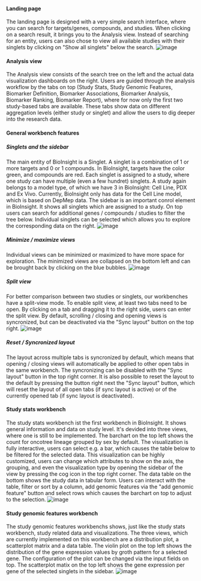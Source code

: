 #### Landing page

The landing page is designed with a very simple search interface, where you can search for targets/genes, compounds, and studies. When clicking on a search result, it brings you to the Analysis view. Instead of searching for an entity, users can also chose to view all available studies with their singlets by clicking on "Show all singlets" below the search.
![image](https://github.com/datavisyn/bioinsight/assets/57343176/5ba096cf-84f6-4717-ba83-0991156b248b)

#### Analysis view

The Analysis view consists of the search tree on the left and the actual data visualization dashboards on the right. Users are guided through the analysis workflow by the tabs on top (Study Stats, Study Genomic Features, Biomarker Definition, Biomarker Associations, Biomarker Analysis, Biomarker Ranking, Biomarker Report), where for now only the first two study-based tabs are available. These tabs show data on different aggregation levels (either study or singlet) and allow the users to dig deeper into the research data.

#### General workbench features

##### Singlets and the sidebar

The main entity of BioInsight is a Singlet. A singlet is a combination of 1 or more targets and 0 or 1 compounds. In BioInsight, targets have the color green, and compounds are red. Each singlet is assigned to a study, where one study can have multiple (even a few hundret) singlets. A study again belongs to a model type, of which we have 3 in BioInsight: Cell Line, PDX and Ex Vivo. Currently, BioInsight only has data for the Cell Line model, which is based on DepMep data.
The sidebar is an important conrol element in BioInsight. It shows all singlets which are assigned to a study. On top users can search for additional genes / compounds / studies to filter the tree below. Individual singlets can be selected which allows you to explore the corresponding data on the right.
![image](https://github.com/datavisyn/bioinsight/assets/57343176/1794884e-5db3-4ef9-9819-2356ccca5917)

##### Minimize / maximize views

Individual views can be minimized or maximized to have more space for exploration. The minimized views are collapsed on the bottom left and can be brought back by clicking on the blue bubbles.
![image](https://github.com/datavisyn/bioinsight/assets/57343176/98ecccfe-8224-4a64-9822-a204284bedb7)

##### Split view

For better comparison between two studies or singlets, our workbenches have a split-view mode. To enable split view, at least two tabs need to be open. By clicking on a tab and dragging it to the right side, users can enter the split view. By default, scrolling / closing and opening views is syncronized, but can be deactivated via the "Sync layout" button on the top right.
![image](https://github.com/datavisyn/bioinsight/assets/57343176/2bfbb006-ea40-4c47-a668-a85ae5b3ae94)

##### Reset / Syncronized layout

The layout across multiple tabs is syncronized by default, which means that opening / closing views will automatically be applied to other open tabs in the same workbench. The syncronizing can be disabled with the "Sync layout" button in the top right corner. It is also possible to reset the layout to the default by pressing the button right next the "Sync layout" button, which will reset the layout of all open tabs (if sync layout is active) or of the currently opened tab (if sync layout is deactivated).

#### Study stats workbench

The study stats workbench ist the first workbench in BioInsight. It shows general information and data on study level. It's devided into three views, where one is still to be implemented. The barchart on the top left shows the count for oncotree lineage grouped by sex by default. The visualization is fully interactive, users can select e.g. a bar, which causes the table below to be filtered for the selected data. This visualization can be highly customized, users can change which attributes to show on the axis, the grouping, and even the visualization type by opening the sidebar of the view by pressing the cog icon in the top right corner.
The data table on the bottom shows the study data in tabular form. Users can interact with the table, filter or sort by a column, add genomic features via the "add genomic feature" button and select rows which causes the barchart on top to adjust to the selection.
![image](https://github.com/datavisyn/bioinsight/assets/57343176/e5e43716-1b65-47c7-97f7-9e9840f8ecf2)

#### Study genomic features workbench

The study genomic features workbenchs shows, just like the study stats workbench, study related data and visualizations. The three views, which are currently implemented on this workbench are a distribution plot, a scatterplot matrix and a data table. The violin plot on the top left shows the distribution of the gene expression values by groth pattern for a selected gene. The configuration of the plot can be changed via the input fields on top. The scatterplot matix on the top left shows the gene expression per gene of the selected singlets in the sidebar.
![image](https://github.com/datavisyn/bioinsight/assets/57343176/d33ea5be-21da-4725-804d-b60ee79ca725)
